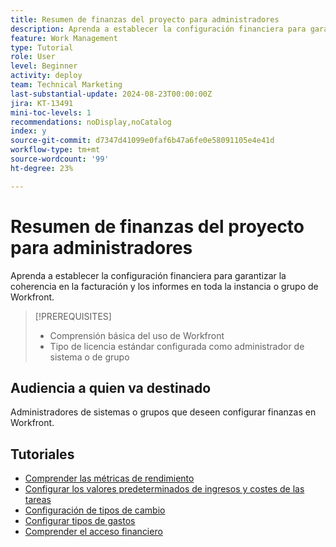 ```yaml
---
title: Resumen de finanzas del proyecto para administradores
description: Aprenda a establecer la configuración financiera para garantizar la coherencia en la facturación y los informes en toda la instancia o grupo de Workfront.
feature: Work Management
type: Tutorial
role: User
level: Beginner
activity: deploy
team: Technical Marketing
last-substantial-update: 2024-08-23T00:00:00Z
jira: KT-13491
mini-toc-levels: 1
recommendations: noDisplay,noCatalog
index: y
source-git-commit: d7347d41099e0faf6b47a6fe0e58091105e4e41d
workflow-type: tm+mt
source-wordcount: '99'
ht-degree: 23%

---
```



# Resumen de finanzas del proyecto para administradores

Aprenda a establecer la configuración financiera para garantizar la coherencia en la facturación y los informes en toda la instancia o grupo de Workfront.


>[!PREREQUISITES]
>
>* Comprensión básica del uso de Workfront
>* Tipo de licencia estándar configurada como administrador de sistema o de grupo

## Audiencia a quien va destinado

Administradores de sistemas o grupos que deseen configurar finanzas en Workfront.


## Tutoriales

* [Comprender las métricas de rendimiento](understand-performance-metrics.md)
* [Configurar los valores predeterminados de ingresos y costes de las tareas](set-up-task-revenue-and-cost-defaults.md)
* [Configuración de tipos de cambio](set-up-exchange-rates.md)
* [Configurar tipos de gastos](set-up-expense-types.md)
* [Comprender el acceso financiero](understand-financial-access.md)
